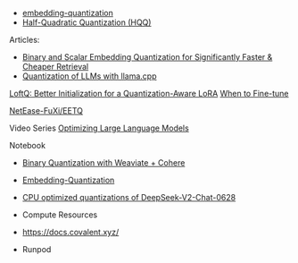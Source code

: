 - [embedding-quantization](https://github.com/UKPLab/sentence-transformers/blob/master/examples/applications/embedding-quantization/semantic_search_faiss.py)
- [Half-Quadratic Quantization (HQQ)](https://github.com/mobiusml/hqq/tree/master) 


Articles:
- [Binary and Scalar Embedding Quantization for Significantly Faster & Cheaper Retrieval](https://huggingface.co/blog/embedding-quantization)
- [Quantization of LLMs with llama.cpp](https://medium.com/@ingridwickstevens/quantization-of-llms-with-llama-cpp-9bbf59deda35)



[LoftQ: Better Initialization for a Quantization-Aware LoRA](https://kaitchup.substack.com/p/loftq-better-initialization-for-a?utm_source=substack&utm_medium=email&utm_content=share)
[When to Fine-tune](https://mobiarch.wordpress.com/2024/03/21/supervised-fine-tuning-of-a-hugging-face-llm-model/)

[NetEase-FuXi/EETQ](https://github.com/NetEase-FuXi/EETQ) 

Video Series
[Optimizing Large Language Models](https://www.youtube.com/playlist?app=desktop&list=PLJgojBtbsuc0Z7LdHRT1Usn5lXDp2On5e)

Notebook
- [Binary Quantization with Weaviate + Cohere](https://www.kaggle.com/code/ajitmistry/binary-quantization-with-weaviate-cohere)
- [Embedding-Quantization](https://github.com/JINO-ROHIT/Embedding-Quantization/blob/main/quantize_search.py)
- [CPU optimized quantizations of DeepSeek-V2-Chat-0628 ](https://huggingface.co/nisten/deepseek-0628-gguf)


- Compute Resources
- https://docs.covalent.xyz/
- Runpod 
